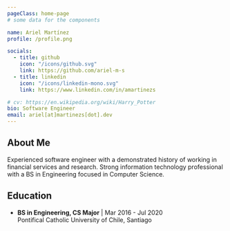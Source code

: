 ```yaml
---
pageClass: home-page
# some data for the components

name: Ariel Martínez
profile: /profile.png

socials:
  - title: github
    icon: "/icons/github.svg"
    link: https://github.com/ariel-m-s
  - title: linkedin
    icon: "/icons/linkedin-mono.svg"
    link: https://www.linkedin.com/in/amartinezs

# cv: https://en.wikipedia.org/wiki/Harry_Potter
bio: Software Engineer
email: ariel[at]martinezs[dot].dev
---
```


<ProfileSection :frontmatter="$page.frontmatter" />

## About Me

Experienced software engineer with a demonstrated history of working in financial services and research. Strong information technology professional with a BS in Engineering focused in Computer Science.

<!-- ## News

- [Sept 1991] Attended Hogwarts
- [July 1980] Born in Godric's Hollow, West Country, England, Great Britain -->

## Education

- **BS in Engineering, CS Major** | Mar 2016 - Jul 2020 <br/>
Pontifical Catholic University of Chile, Santiago <br/>

<!-- Custom style for this page -->

<style lang="stylus">

.theme-container.home-page .page
  font-size 14px
  font-family "lucida grande", "lucida sans unicode", lucida, "Helvetica Neue", Helvetica, Arial, sans-serif;
  p
    margin 0 0 0.5rem
  p, ul, ol
    line-height normal
  a
    font-weight normal
  .theme-default-content:not(.custom) > h2
    margin-bottom 0.5rem
  .theme-default-content:not(.custom) > h2:first-child + p
    margin-top 0.5rem
  .theme-default-content:not(.custom) > h3
    padding-top 4rem

  /*Override*/
  .md-card
    margin-top 0.5em
    .card-image
      padding 0.2rem
      img
        max-width 120px
        max-height 120px
    .card-content p
      -webkit-margin-after 0.2em

@media (max-width: 419px)
  .theme-container.home-page .page
    p, ul, ol
      line-height 1.5

    .md-card
      .card-image
        img
          width 100%
          max-width 400px

</style>
